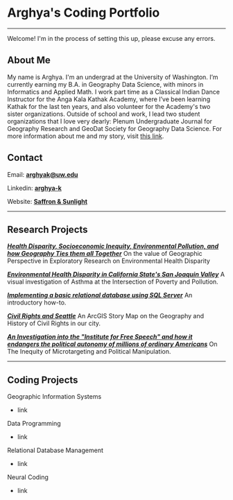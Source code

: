 # Arghya's Coding Portfolio

---

Welcome! I'm in the process of setting this up, please excuse any errors.

## About Me

My name is Arghya. I'm an undergrad at the University of Washington. I’m currently earning my B.A. in Geography Data Science, with minors in Informatics and Applied Math. I work part time as a Classical Indian Dance Instructor for the Anga Kala Kathak Academy, where I’ve been learning Kathak for the last ten years, and also volunteer for the Academy's two sister organizations. Outside of school and work, I lead two student organizations that I love very dearly: Plenum Undergraduate Journal for Geography Research and GeoDat Society for Geography Data Science. For more information about me and my story, visit [this link](leadership-journey.md).

## Contact

Email: **[arghyak@uw.edu](arghyak@uw.edu "UW Email")**

Linkedin: **[arghya-k](https://www.linkedin.com/in/arghya-k/)**

Website: **[Saffron & Sunlight](https://saffronandsunlight.wordpress.com/ "Writing Portfolio")**

---

## Research Projects

***[Health Disparity, Socioeconomic Inequity, Environmental Pollution, and how Geography Ties them all Together](https://saffronandsunlight.wordpress.com/2021/01/02/health-disparity-socioeconomic-inequity-environmental-pollution-and-how-geography-ties-them-all-together/ "Geography Research Project")***
On the value of Geographic Perspective in Exploratory Research on Environmental Health Disparity

***[Environmental Health Disparity in California State's San Joaquin Valley](https://saffronandsunlight.wordpress.com/2021/01/02/environmental-health-disparity-in-california-state-a-visual-investigation-of-asthma-at-the-intersection-of-poverty-and-pollution/ "GIS Mapping Project")***
A visual investigation of Asthma at the Intersection of Poverty and Pollution.

***[Implementing a basic relational database using SQL Server](https://saffronandsunlight.wordpress.com/2020/09/08/how-to-make-a-basic-sql-database/ "Technical Writing Project")***
An introductory how-to.

***[Civil Rights and Seattle](https://saffronandsunlight.wordpress.com/2020/07/21/civil-rights-and-seattle-a-story-map-on-the-geography-and-history-of-civil-rights-in-our-city/ "Geography StoryMap Project")***
An ArcGIS Story Map on the Geography and History of Civil Rights in our city.

***[An Investigation into the "Institute for Free Speech" and how it endangers the political autonomy of millions of ordinary Americans](https://saffronandsunlight.wordpress.com/2020/04/27/the-institute-of-free-speech-and-how-it-endangers-the-votes-of-millions-of-ordinary-americans/ "Information Ethics Research Project")***
On The Inequity of Microtargeting and Political Manipulation.

---

## Coding Projects

Geographic Information Systems

* link

Data Programming

* link

Relational Database Management

* link

Neural Coding

* link








